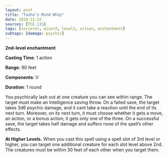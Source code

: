 ```yaml
---
layout: post
title: "Tasha’s Mind Whip"
date: 2020-11-22
sources: [TCE.115]
tags: [sorcerer, wizard, level2, action, enchantment]
subtags: [damage: psychic]
---
```


**2nd-level enchantment**

**Casting Time**: 1 action

**Range**: 90 feet

**Components**: V

**Duration**: 1 round

You psychically lash out at one creature you can see within range. The target must make an Intelligence saving throw. On a failed save, the target takes 3d6 psychic damage, and it cant take a reaction until the end of its next turn. Moreover, on its next turn, it must choose whether it gets a move, an action, or a bonus action; it gets only one of the three. On a successful save, the target takes half damage and suffers none of the spell’s other effects.

**At Higher Levels.** When you cast this spell using a spell slot of 3rd level or higher, you can target one additional creature for each slot level above 2nd. The creatures must be within 30 feet of each other when you target them.
